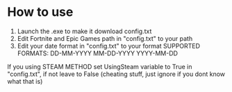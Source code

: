 # How to use
1. Launch the .exe to make it download config.txt
2. Edit Fortnite and Epic Games path in "config.txt" to your path
3. Edit your date format in "config.txt" to your format
   SUPPORTED FORMATS:
   DD-MM-YYYY
   MM-DD-YYYY
   YYYY-MM-DD

If you using STEAM METHOD set UsingSteam variable to True in "config.txt", if not leave to False (cheating stuff, just ignore if you dont know what that is)
